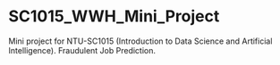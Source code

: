 # SC1015_WWH_Mini_Project
Mini project for NTU-SC1015 (Introduction to Data Science and Artificial Intelligence). Fraudulent Job Prediction.

